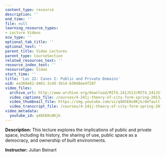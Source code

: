 ```yaml
---
content_type: resource
description: ''
end_time: ''
file: null
learning_resource_types:
- Lecture Videos
ocw_type: ''
optional_tab_title: ''
optional_text: ''
parent_title: Video Lectures
parent_type: CourseSection
related_resources_text: ''
resource_index_text: ''
resourcetype: Video
start_time: ''
title: 'Lec 22: Cases I: Public and Private Domains'
uid: ea368e62-d461-3cdd-3b14-b3048ee4f287
video_files:
  archive_url: http://www.archive.org/download/MIT4.241JS13/MIT4_241JS13_lec22_300k.mp4
  video_captions_file: /courses/4-241j-theory-of-city-form-spring-2013/846c4b32780d5a93b66dd509f6d44f47_q485E0u9Kjk.vtt
  video_thumbnail_file: https://img.youtube.com/vi/q485E0u9Kjk/default.jpg
  video_transcript_file: /courses/4-241j-theory-of-city-form-spring-2013/e1ef90012fe5a3fee10104b9e25c4b7c_q485E0u9Kjk.pdf
video_metadata:
  youtube_id: q485E0u9Kjk
---
```


**Description:** This lecture explores the implications of public and private space, including its history, the sharing of use, public space as a democracy, and ownership of built environments.

**Instructor:** Julian Beinart



